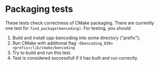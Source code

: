 # Packaging tests

These tests check correctness of CMake packaging.
There are currently one test for `find_package(bencoding)`.
For testing, you should: 
1. Build and install cpp-bencoding into some directory ("prefix");
2. Run CMake with additional flag `-Dbencoding_DIR=<prefix>/lib/cmake/bencoding`
3. Try to build and run this test.
4. Test is considered successfull if it has built and run correctly.

